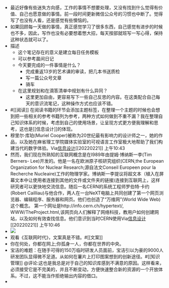 - 最近好像有些迷失方向感，工作的事情不想要处理，又没有找到什么觉得有价值、自己也愿意做的事情。前一段时间更新微信公众号的习惯也中断了。觉得写了也没有人看，还是感觉有些懊恼的。
- 如果回顾每一天做的事情，真正感觉学习了很多东西，自己感觉有进步的时候也不多，因此，写作也没有必要想着憋大招，每天按部就班写一写心得，保持这种状态就可以了。
- 描述
    - 这个笔记存在的意义是建立每日任务模板
    - 可以参考晨间日记
    - 今天要完成的一件事情是什么？
        - 完成重返13岁的艺术课的审读，把几本书送质检
        - 写一篇公众号文章
        - 骑车
    - 在这里规划和在滴答清单中规划有什么异同？
        - 这里更加自由，更容易写下一些自己反思的内容。在这类配合自己每天的意识流笔记，这种操作方式也应该不错。
- #[[阅读]] 在阅读书籍的环节会添加主题标签，在整理一个主题的时候也会想到把一些相关的参考书籍列为参考，两种方式如何做到不重不漏？我在整理自己知识体系的时候，考虑到自己的使用场景，让呈现方式更方便我理解和思考，这也是[[信息设计]]的体现。
- 穆里尔·库珀(Muriel Cooper)被称为20世纪最有影响力的设计师之一，她的作品，以及她在麻省理工学院媒体实验室的可视语言工作室极大地帮助了我们构建当代的数字体验。Via[信息设计](marginnote3app://note/37F750A2-414B-4E43-9DFC-23E06B1FD6A2)[[20220221]] 上午10:43
- 然而，我们现在所熟知的互联网概念是在I989年由提姆·博纳斯一李(Tim Berners- Lee)开发的。他是一名在欧洲原子核研究组织(CERN,the European Organization for Nuclear Research;源自法文Conseil Europeen pour la Recherche Nucleaire)工作的物理学家。博纳斯一李提议将超文本（植入在屏幕文本中让使用者连接到其他的文件或文件夹的链接)连接到互联网上，这样研究者可以更快地交流信息。随后一名CERN的系统工程师罗伯特·卡约(Robert Cailliau)与他合作，两人在一台NeXT电脑上共同创建了第一个网页浏览器、编辑程序、服务器和网页。他们也创造了“万维网”(World Wide Web)这个概念。
第一个网址是http://info.cern.ch/hypertext/, WWW/TheProject.html,该网页向人们解释了网络科技，教用户如何创建网站，以及如何有效查找信息。他们意识到当时CERN使用Via[信息设计](marginnote3app://note/3E0A174A-6DB0-48BC-94AC-27A144793102)[[20220221]] 上午10:46
- ![](https://firebasestorage.googleapis.com/v0/b/firescript-577a2.appspot.com/o/imgs%2Fapp%2Fxinyiheng%2FD8F1DIezZB.png?alt=media&token=56c7906c-fba9-4172-8e28-714641061dd1)
- 观看《互联网时代》，文案真是不错。#[[文案]]
- 你在何处，你都在网上;你孤身一人，你都在世界的中央。
- 宝洁的难题：在随手可得的150万临时研发人员面前，宝洁引以为豪的9000人研发团队显得微不足道。从如何在薯片上打印图案想到的创新途径。#[[知识管理]] @评论:这也是我总是对于自己的知识库感到不满意的原因。这样看来，必须接受它是不完美的，并且不断变动，方便快速整合新的资源的一个开放体系。不过，这不能当作拒绝输出内容的借口。
-   
